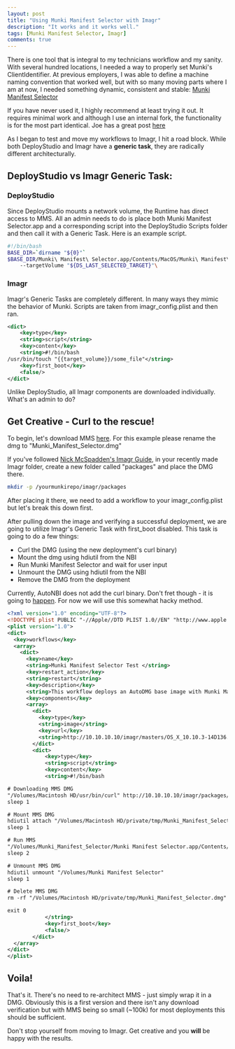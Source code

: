 ```yaml
---
layout: post
title: "Using Munki Manifest Selector with Imagr"
description: "It works and it works well."
tags: [Munki Manifest Selector, Imagr]
comments: true
---
```


There is one tool that is integral to my technicians workflow and my sanity. With several hundred locations, I needed a way to properly set Munki's ClientIdentifier. At previous employers, I was able to define a machine naming convention that worked well, but with so many moving parts where I am at now, I needed something dynamic, consistent and stable: [Munki Manifest Selector](https://github.com/buffalo/Munki-Manifest-Selector)

If you have never used it, I highly recommend at least trying it out. It requires minimal work and although I use an internal fork, the functionality is for the most part identical. Joe has a great post [here](https://denisonmac.wordpress.com/2013/02/09/munki-manifest-selector/)

As I began to test and move my workflows to Imagr, I hit a road block. While both DeployStudio and Imagr have a **generic task**, they are radically different architecturally.

## DeployStudio vs Imagr Generic Task:
### DeployStudio
Since DeployStudio mounts a network volume, the Runtime has direct access to MMS. All an admin needs to do is place both Munki Manifest Selector.app and a corresponding script into the DeployStudio Scripts folder and then call it with a Generic Task. Here is an example script.

```bash
#!/bin/bash
BASE_DIR=`dirname "${0}"`
$BASE_DIR/Munki\ Manifest\ Selector.app/Contents/MacOS/Munki\ Manifest\ Selector\
    --targetVolume "${DS_LAST_SELECTED_TARGET}"\
```

### Imagr
Imagr's Generic Tasks are completely different. In many ways they mimic the behavior of Munki. Scripts are taken from imagr_config.plist and then ran.

```xml
<dict>
    <key>type</key>
    <string>script</string>
    <key>content</key>
    <string>#!/bin/bash
/usr/bin/touch "{{target_volume}}/some_file"</string>
    <key>first_boot</key>
    <false/>
</dict>
```

Unlike DeployStudio, all Imagr components are downloaded individually. What's an admin to do?

## Get Creative - Curl to the rescue!

To begin, let's download MMS [here](https://dl.dropbox.com/u/12228667/Linked%20Files/Munki%20Manifest%20Selector.dmg). For this example please rename the dmg to "Munki_Manifest_Selector.dmg"

If you've followed [Nick McSpadden's Imagr Guide](https://osxdominion.wordpress.com/2015/05/12/we-are-imagr-and-so-can-you/), in your recently made Imagr folder, create a new folder called "packages" and place the DMG there.

```bash
mkdir -p /yourmunkirepo/imagr/packages
```

After placing it there, we need to add a workflow to your imagr_config.plist but let's break this down first.

After pulling down the image and verifying a successful deployment, we are going to utilize Imagr's Generic Task with first_boot disabled. This task is going to do a few things:

- Curl the DMG (using the new deployment's curl binary)
- Mount the dmg using hdiutil from the NBI
- Run Munki Manifest Selector and wait for user input
- Unmount the DMG using hdiutil from the NBI
- Remove the DMG from the deployment

Currently, AutoNBI does not add the curl binary. Don't fret though - it is going to [happen](https://groups.google.com/forum/#!topic/imagr-dev/ssOPfUcb6BU). For now we will use this somewhat hacky method.

```xml
<?xml version="1.0" encoding="UTF-8"?>
<!DOCTYPE plist PUBLIC "-//Apple//DTD PLIST 1.0//EN" "http://www.apple.com/DTDs/PropertyList-1.0.dtd">
<plist version="1.0">
<dict>
  <key>workflows</key>
  <array>
    <dict>
      <key>name</key>
      <string>Munki Manifest Selector Test </string>
      <key>restart_action</key>
      <string>restart</string>
      <key>description</key>
      <string>This workflow deploys an AutoDMG base image with Munki Manifest Selector</string>
      <key>components</key>
      <array>
        <dict>
          <key>type</key>
          <string>image</string>
          <key>url</key>
          <string>http://10.10.10.10/imagr/masters/OS_X_10.10.3-14D136.hfs.dmg</string>
        </dict>
        <dict>
            <key>type</key>
            <string>script</string>
            <key>content</key>
            <string>#!/bin/bash

# Downloading MMS DMG
"/Volumes/Macintosh HD/usr/bin/curl" http://10.10.10.10/imagr/packages/Munki_Manifest_Selector.dmg -o "/Volumes/Macintosh HD/private/tmp/Munki_Manifest_Selector.dmg"
sleep 1

# Mount MMS DMG
hdiutil attach "/Volumes/Macintosh HD/private/tmp/Munki_Manifest_Selector.dmg"
sleep 1

# Run MMS
"/Volumes/Munki_Manifest_Selector/Munki Manifest Selector.app/Contents/MacOS/Munki Manifest Selector" --targetVolume "/Volumes/Macintosh HD"
sleep 2

# Unmount MMS DMG
hdiutil unmount "/Volumes/Munki Manifest Selector"
sleep 1

# Delete MMS DMG
rm -rf "/Volumes/Macintosh HD/private/tmp/Munki_Manifest_Selector.dmg"

exit 0
            </string>
            <key>first_boot</key>
            <false/>
        </dict>
  </array>
</dict>
</plist>
```

## Voila!

That's it. There's no need to re-architect MMS - just simply wrap it in a DMG. Obviously this is a first version and there isn't any download verification but with MMS being so small (~100k) for most deployments this should be sufficient.

Don't stop yourself from moving to Imagr. Get creative and you **will** be happy with the results.
